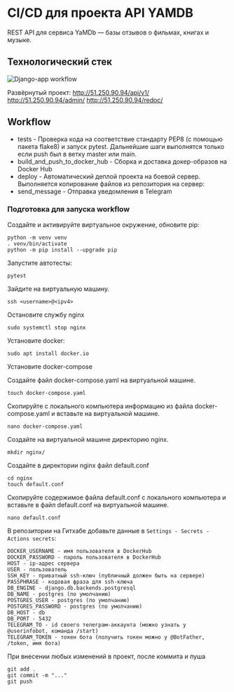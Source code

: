 # CI/CD для проекта API YAMDB
REST API для сервиса YaMDb — базы отзывов о фильмах, книгах и музыке.

## Технологический стек
![Django-app workflow](https://github.com/IvanShestovets/yamdb_final/actions/workflows/yamdb_workflow.yml/badge.svg)

Развёрнутый проект: 
http://51.250.90.94/api/v1/ 
http://51.250.90.94/admin/ 
http://51.250.90.94/redoc/

## Workflow
* tests - Проверка кода на соответствие стандарту PEP8 (с помощью пакета flake8) и запуск pytest. Дальнейшие шаги выполнятся только если push был в ветку master или main.
* build_and_push_to_docker_hub - Сборка и доставка докер-образов на Docker Hub
* deploy - Автоматический деплой проекта на боевой сервер. Выполняется копирование файлов из репозитория на сервер:
* send_message - Отправка уведомления в Telegram

### Подготовка для запуска workflow
Создайте и активируйте виртуальное окружение, обновите pip:
```
python -m venv venv
. venv/bin/activate
python -m pip install --upgrade pip
```
Запустите автотесты:
```
pytest
```
Зайдите на виртуальную машинy.
```
ssh <username>@<ipv4>
```
Остановите службу nginx
```
sudo systemctl stop nginx 
````
Установите docker:
```
sudo apt install docker.io
```
Установите docker-compose

Создайте файл docker-compose.yaml на виртуальной машине. 
```
touch docker-compose.yaml
```
Скопируйте с локального компьютера информацию из файла docker-compose.yaml и вставьте на виртуальной машине.
```
nano docker-compose.yaml
```

Cоздайте на виртуальной машине директорию nginx.
```
mkdir nginx/
```
Создайте в директории nginx файл default.conf
```
cd nginx
touch default.conf
```
Скопируйте содержимое файла default.conf с локального компьютера и вставьте в файл default.conf на виртуальной машине.
```
nano default.conf
```

В репозитории на Гитхабе добавьте данные в `Settings - Secrets - Actions secrets`:
```
DOCKER_USERNAME - имя пользователя в DockerHub
DOCKER_PASSWORD - пароль пользователя в DockerHub
HOST - ip-адрес сервера
USER - пользователь
SSH_KEY - приватный ssh-ключ (публичный должен быть на сервере)
PASSPHRASE - кодовая фраза для ssh-ключа
DB_ENGINE - django.db.backends.postgresql
DB_NAME - postgres (по умолчанию)
POSTGRES_USER - postgres (по умолчанию)
POSTGRES_PASSWORD - postgres (по умолчанию)
DB_HOST - db
DB_PORT - 5432
TELEGRAM_TO - id своего телеграм-аккаунта (можно узнать у @userinfobot, команда /start)
TELEGRAM_TOKEN - токен бота (получить токен можно у @BotFather, /token, имя бота)
```
При внесении любых изменений в проект, после коммита и пуша
```
git add .
git commit -m "..."
git push
```